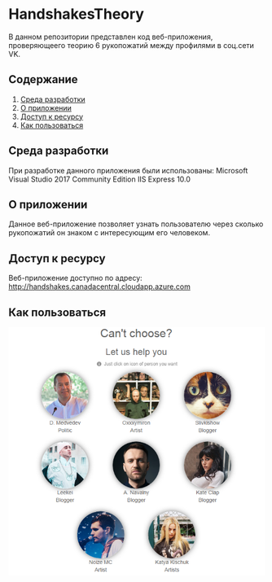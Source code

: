 # HandshakesTheory
В данном репозитории представлен код веб-приложения, проверяющеего теорию 6 рукопожатий между профилями в соц.сети VK.

## Содержание
1. [Среда разработки](#Среда-разработки)
2. [О приложении](#О-приложении)
3. [Доступ к ресурсу](#Доступ-к-ресурсу)
4. [Как пользоваться](#Как-пользоваться)
## Среда разработки
При разработке данного приложения были использованы:
Microsoft Visual Studio 2017 Community Edition
IIS Express 10.0

## О приложении
Данное веб-приложение позволяет узнать пользователю через сколько рукопожатий он знаком с интересующим его человеком.

## Доступ к ресурсу
Веб-приложение доступно по адресу: http://handshakes.canadacentral.cloudapp.azure.com

## Как пользоваться
![alt text](https://github.com/rokez98/HandshakesTheory/blob/master/Graphics/CantChoose.png?raw=true)
